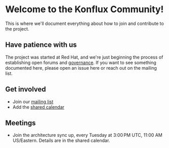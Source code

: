 # Welcome to the Konflux Community!

This is where we'll document everything about how to join and contribute to the project.

## Have patience with us

The project was started at Red Hat, and we're just beginning the process of establishing open forums
and [governance](.governance.md). If you want to see something documented here, please open an issue
here or reach out on the mailing list.

## Get involved

* Join our [mailing list](https://groups.google.com/g/konflux)
* Add the [shared calendar](https://calendar.google.com/calendar/u/0?cid=ZWViNjE1YTdjZTNmYWE0MmIyMjUwOGMwZWY4YTQ0NzcxM2FiNDYzNzg1YTRkMTljMGYyYmNjNTkyYjFkNjVlZEBncm91cC5jYWxlbmRhci5nb29nbGUuY29t)

## Meetings

* Join the architecture sync up, every Tuesday at 3:00 PM UTC, 11:00 AM US/Eastern. Details are in the shared calendar.
